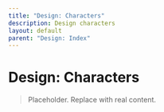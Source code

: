 ```yaml
---
title: "Design: Characters"
description: Design characters
layout: default
parent: "Design: Index"
---
```


# Design: Characters

> Placeholder. Replace with real content.
